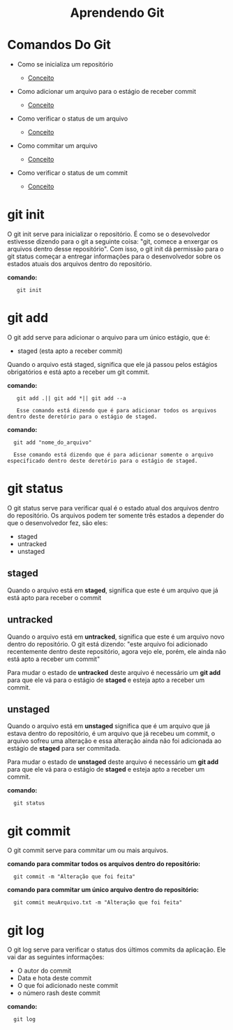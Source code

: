<h1 align="center">Aprendendo Git</h1>

# Comandos Do Git
* Como se inicializa um repositório <!--ts-->
   * [Conceito](#git-init)
* Como adicionar um arquivo para o estágio de receber commit<!--ts-->
   * [Conceito](#git-add)
* Como verificar o status de um arquivo<!--ts-->
   * [Conceito](#git-status)
* Como commitar um arquivo <!--ts-->
   * [Conceito](#git-commit)

* Como verificar o status de um commit<!--ts-->
   * [Conceito](#git-log)


# git init
O git init serve para inicializar o repositório. É como se o desevolvedor estivesse dizendo para o git a seguinte coisa: "git, comece a enxergar os arquivos dentro desse repositório". Com isso, o git init dá permissão para o git status começar a entregar informações para o desenvolvedor sobre os estados atuais dos arquivos dentro do repositório.

**comando:**

       git init

# git add
O git add serve para adicionar o arquivo para um único estágio, que é:  
* staged (esta apto a receber commit)

Quando o arquivo está staged, significa que ele já passou pelos estágios obrigatórios e está apto a receber um git commit.

**comando:**

       git add .|| git add *|| git add --a

       Esse comando está dizendo que é para adicionar todos os arquivos dentro deste deretório para o estágio de staged.

**comando:**

      git add "nome_do_arquivo"

      Esse comando está dizendo que é para adicionar somente o arquivo especificado dentro deste deretório para o estágio de staged.

# git status 
O git status serve para verificar qual é o estado atual dos arquivos dentro do repositório. 
Os arquivos podem ter somente três estados a depender do que o desenvolvedor fez, são eles:
* staged 
* untracked
* unstaged 

## staged 
Quando o arquivo está em **staged**, significa que este é um arquivo que já está apto para receber o commit
## untracked
Quando o arquivo está em **untracked**, significa que este é um arquivo novo dentro do repositório. O git está dizendo: "este arquivo foi adicionado recentemente dentro deste repositório, agora vejo ele, porém, ele ainda não está apto a receber um commit" 

Para mudar o estado de **untracked** deste arquivo é necessário um **git add** para que ele vá para o estágio de **staged** e esteja apto a receber um commit.  

## unstaged 
Quando o arquivo está em **unstaged** significa que é um arquivo que já estava dentro do repositório, é um arquivo que já recebeu um commit, o arquivo sofreu uma alteração e essa alteração ainda não foi adicionada ao estágio de **staged** para ser commitada.

Para mudar o estado de **unstaged** deste arquivo é necessário um **git add** para que ele vá para o estágio de **staged** e esteja apto a receber um commit.

**comando:** 

      git status

# git commit 
O git commit serve para commitar um ou mais arquivos.

**comando para commitar todos os arquivos dentro do repositório:**
 

      git commit -m "Alteração que foi feita"


**comando para commitar um único arquivo dentro do repositório:** 

      git commit meuArquivo.txt -m "Alteração que foi feita"
# git log
O git log serve para verificar o status dos últimos commits da aplicação. Ele vai dar as seguintes informações: 
* O autor do commit 
* Data e hota deste commit 
* O que foi adicionado neste commit 
* o número rash deste commit 

**comando:** 

      git log





